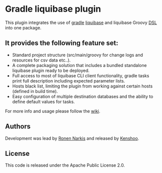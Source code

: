 # Gradle liquibase plugin
This plugin integrates the use of [gradle](http://gradle.org) [liquibase](http://www.liquibase.org/) and liquibase Groovy [DSL](https://github.com/tlberglund/groovy-liquibase) into one package.

## It provides the following feature set:

 * Standard project structure (src/main/groovy for change logs and resources for csv data etc..).
 * A complete packaging solution that includes a bundled standalone liquibase plugin ready to be deployed.
 * Full access to most of liquibase CLI client functionality, gradle tasks print full description including expected parameter lists.
 * Hosts black list, limiting the plugin from working against certain hosts (defined in build time).
 * Easy configuration of multiple destination databases and the ability to define default values for tasks. 

For more info and usage please follow the [wiki](https://github.com/kenshoo-gradle/gradle-liquibase-plugin/wiki).

## Authors
Development was lead by [Ronen Narkis](http://narkisr.com) and released by [Kenshoo](http://kenshoo.com).

## License
This code is released under the Apache Public License 2.0.

